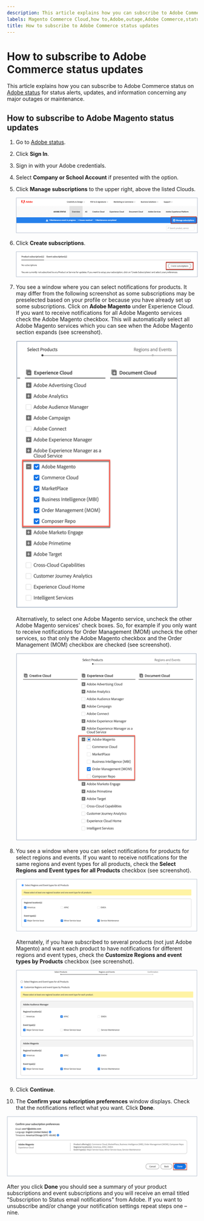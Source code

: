 ```yaml
---
description: This article explains how you can subscribe to Adobe Commerce status on [Adobe status](https://status.adobe.com) for status alerts, updates, and information concerning any major outages or maintenance.
labels: Magento Commerce Cloud,how to,Adobe,outage,Adobe Commerce,status updates
title: How to subscribe to Adobe Commerce status updates
---
```


# How to subscribe to Adobe Commerce status updates

This article explains how you can subscribe to Adobe Commerce status on [Adobe status](https://status.adobe.com) for status alerts, updates, and information concerning any major outages or maintenance.
## How to subscribe to Adobe Magento status updates

1. Go to [Adobe status](https://status.adobe.com).
1. Click **Sign In**.
1. Sign in with your Adobe credentials.
1. Select **Company or School Account** if presented with the option.
1. Click **Manage subscriptions** to the upper right, above the listed Clouds.

    ![adobe_status_manage_subscriptions.png](assets/adobe_status_manage_subscriptions.png)
1. Click **Create subscriptions**.

    ![create-subscription-adobe-status.png](assets/create-subscription-adobe-status.png)
1. You see a window where you can select notifications for products. It may differ from the following screenshot as some subscriptions may be preselected based on your profile or because you have already set up some subscriptions. Click on **Adobe Magento** under Experience Cloud. If you want to receive notifications for all Adobe Magento services check the Adobe Magento checkbox. This will automatically select all Adobe Magento services which you can see when the Adobe Magento section expands (see screenshot).

    ![subscribe_to_all_adobe_magento_services_notifications.png](assets/adobe_magento_all_services_notification.png)

    Alternatively, to select one Adobe Magento service, uncheck the other Adobe Magento services' check boxes. So, for example if you only want to receive notifications for Order Management (MOM) uncheck the other services, so that only the Adobe Magento checkbox and the Order Management (MOM) checkbox are checked (see screenshot).

    ![subscribe_to_one adobe_magento_service_notification.png](assets/adobe_magento_one_service_subscription.png)      
1. You see a window where you can select notifications for products for select regions and events. If you want to receive notifications for the same regions and event types for all products, check the **Select Regions and Event types for all Products** checkbox (see screenshot).

    ![select_adobe_notifications_by_regions_and_events.png](assets/adobe_notifications_regions_events.png)

    Alternately, if you have subscribed to several products (not just Adobe Magento) and want each product to have notifications for different regions and event types, check the **Customize Regions and event types by Products** checkbox (see screenshot).

    ![select_adobe_notifications_for_different_regions_and_events_by_product.png](assets/adobe_region_events_notifications_custom.png)
1. Click **Continue**.
1. The **Confirm your subscription preferences** window displays. Check that the notifications reflect what you want. Click **Done**.

  ![subscription_to_adobe_magento_notifications_confirmed.png](assets/adobe_status_notification_done.png)

After you click **Done** you should see a summary of your product subscriptions and event subscriptions and you will receive an email titled "Subscription to Status email notifications" from Adobe. If you want to unsubscribe and/or change your notification settings repeat steps one – nine.
